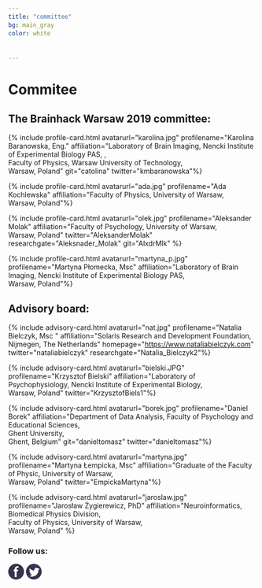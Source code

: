 ```yaml
---
title: "committee"
bg: main_gray
color: white


---
```


# Commitee

## The Brainhack Warsaw 2019 committee:

<div id="profile-container">

{% include profile-card.html avatarurl="karolina.jpg" profilename="Karolina Baranowska, Eng." affiliation="Laboratory of Brain Imaging, Nencki Institute of Experimental Biology PAS, ,<br> Faculty of Physics, Warsaw University of Technology, <br>Warsaw, Poland" git="catolina" twitter="kmbaranowska"%}

{% include profile-card.html avatarurl="ada.jpg" profilename="Ada Kochlewska" affiliation="Faculty of Physics, University of Warsaw, <br>Warsaw, Poland"%}

{% include profile-card.html avatarurl="olek.jpg" profilename="Aleksander Molak" affiliation="Faculty of Psychology, University of Warsaw,<br> Warsaw, Poland" twitter="AleksanderMolak" researchgate="Aleksnader_Molak" git="AlxdrMlk" %}

{% include profile-card.html avatarurl="martyna_p.jpg" profilename="Martyna Płomecka, Msc" affiliation="Laboratory of Brain Imaging, Nencki Institute of Experimental Biology PAS, <br>Warsaw, Poland"%}

</div>


## Advisory board:
<div id="profile-container">

{% include advisory-card.html avatarurl="nat.jpg" profilename="Natalia Bielczyk, Msc " affiliation="Solaris Research and Development Foundation, <br>Nijmegen, The Netherlands" homepage="https://www.nataliabielczyk.com" twitter="nataliabielczyk" researchgate="Natalia_Bielczyk2"%}

{% include advisory-card.html avatarurl="bielski.JPG" profilename="Krzysztof Bielski" affiliation="Laboratory of Psychophysiology, Nencki Institute of Experimental Biology,<br> Warsaw, Poland"  twitter="KrzysztofBiels1"%}

{% include advisory-card.html avatarurl="borek.jpg" profilename="Daniel Borek" affiliation="Department of Data Analysis, Faculty of Psychology and Educational Sciences,<br> Ghent University, <br>Ghent, Belgium" git="danieltomasz" twitter="danieltomasz"%}

{% include advisory-card.html avatarurl="martyna.jpg" profilename="Martyna Łempicka, Msc" affiliation="Graduate of the Faculty of Physic, University of Warsaw,<br> Warsaw, Poland"  twitter="EmpickaMartyna"%}

{% include advisory-card.html avatarurl="jaroslaw.jpg" profilename="Jarosław Żygierewicz, PhD" affiliation="Neuroinformatics, <br> Biomedical Physics Division,<br> Faculty of Physics, University of Warsaw,<br> Warsaw, Poland" %}
</div>


### Follow us:



[![Facebook](img/fb_ico.png)](https://web.facebook.com/brainhackWAW) [![Twitter](img/twitter_ico.png)](https://twitter.com/brainhackW)
